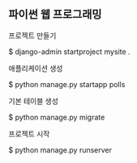 ## 파이썬 웹 프로그래밍


프로젝트 만들기

$ django-admin startproject mysite .


애플리케이션 생성

$ python manage.py startapp polls


기본 테이블 생성

$ python manage.py migrate


프로젝트 시작

$ python manage.py runserver
